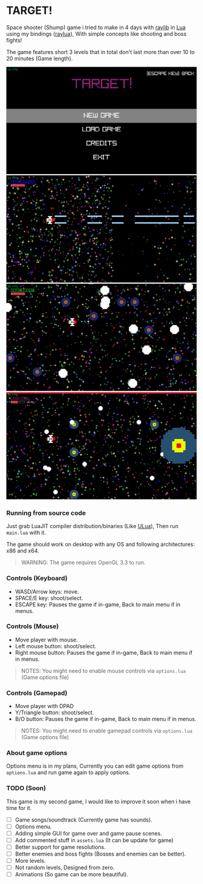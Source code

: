 # TARGET!

Space shooter (Shump) game i tried to make in 4 days with [raylib](https://raylib.com) in [Lua](https://lua.org) using my bindings ([raylua](https://github.com/Rabios/raylua)), With simple concepts like shooting and boss fights!

The game features short 3 levels that in total don't last more than over 10 to 20 minutes (Game length).

<img src="https://github.com/Rabios/TARGET/blob/master/image1.png">
<br>

<img src="https://github.com/Rabios/TARGET/blob/master/image2.png">
<br>

<img src="https://github.com/Rabios/TARGET/blob/master/image3.png">
<br>

<img src="https://github.com/Rabios/TARGET/blob/master/image4.png">
<br>

### Running from source code

Just grab LuaJIT compiler distribution/binaries (Like [ULua](https://ulua.io)), Then run `main.lua` with it.

The game should work on desktop with any OS and following architectures: x86 and x64.

> WARNING: The game requires OpenGL 3.3 to run.

### Controls (Keyboard)

- WASD/Arrow keys: move.
- SPACE/E key: shoot/select.
- ESCAPE key: Pauses the game if in-game, Back to main menu if in menus.

### Controls (Mouse)

- Move player with mouse.
- Left mouse button: shoot/select.
- Right mouse button: Pauses the game if in-game, Back to main menu if in menus.

> NOTES: You might need to enable mouse controls via `options.lua` (Game options file)

### Controls (Gamepad)

- Move player with DPAD
- Y/Triangle button: shoot/select.
- B/O button: Pauses the game if in-game, Back to main menu if in menus.

> NOTES: You might need to enable gamepad controls via `options.lua` (Game options file)

### About game options

Options menu is in my plans, Currently you can edit game options from `options.lua` and run game again to apply options.

### TODO (Soon)

This game is my second game, I would like to improve it soon when i have time for it.

- [ ] Game songs/soundtrack (Currently game has sounds).
- [ ] Options menu.
- [ ] Adding simple GUI for game over and game pause scenes.
- [ ] Add commented stuff in `assets.lua` (It can be update for game)
- [ ] Better support for game resolutions.
- [ ] Better enemies and boss fights (Bosses and enemies can be better).
- [ ] More levels.
- [ ] Not random levels, Designed from zero.
- [ ] Animations (So game can be more beautiful).
